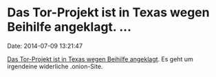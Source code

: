 Das Tor-Projekt ist in Texas wegen Beihilfe angeklagt. \...
===========================================================

Date: 2014-07-09 13:21:47

[Das Tor-Projekt ist in Texas wegen Beihilfe
angeklagt](https://www.scribd.com/fullscreen/233081133?access_key=key-WFujAqEI3BioFxNO43R3).
Es geht um irgendeine widerliche .onion-Site.
